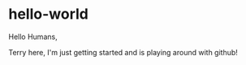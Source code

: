 # hello-world

Hello Humans,

Terry here, I'm just getting started and is playing around with github!
